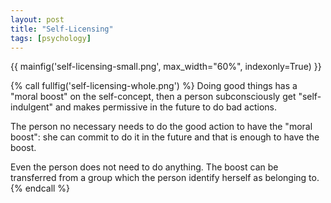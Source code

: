 ```yaml
---
layout: post
title: "Self-Licensing"
tags: [psychology]
---
```


{{ mainfig('self-licensing-small.png', max_width="60%", indexonly=True) }}

<!--more-->

{% call fullfig('self-licensing-whole.png') %}
Doing good things has a "moral boost" on the self-concept, then a person
subconsciously get "self-indulgent" and makes permissive
in the future to do bad actions.

The person no necessary needs to do the good action to have the
"moral boost": she can commit to do it in the future and that is
enough to have the boost.

Even the person does not need to do anything. The boost can be
transferred from a group which the person identify herself
as belonging to.
{% endcall %}
